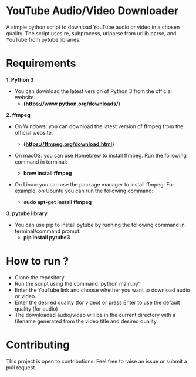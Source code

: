 # YouTube Audio/Video Downloader
A simple python script to download YouTube audio or video in a chosen quality. The script uses re, subprocess, urlparse from urllib.parse, and YouTube from pytube libraries.

# Requirements
**1. Python 3**  
* You can download the latest version of Python 3 from the official website.  
    * **(https://www.python.org/downloads/)**  
  
**2. ffmpeg**  

* On Windows: you can download the latest version of ffmpeg from the official website.  
    * **(https://ffmpeg.org/download.html)**  
  
* On macOS: you can use Homebrew to install ffmpeg. Run the following command in terminal:   
    * **brew install ffmpeg**  
  
* On Linux: you can use the package manager to install ffmpeg. For example, on Ubuntu you can run the following command:  
    * **sudo apt-get install ffmpeg**  
  
**3. pytube library**  
  
* You can use pip to install pytube by running the following command in terminal/command prompt:  
    * **pip install pytube3**  
  
  
# How to run ?
* Clone the repository  
* Run the script using the command 'python main.py'  
* Enter the YouTube link and choose whether you want to download audio or video.  
* Enter the desired quality (for video) or press Enter to use the default quality (for audio)  
* The downloaded audio/video will be in the current directory with a filename generated from the video title and desired quality.  

# Contributing
This project is open to contributions. Feel free to raise an issue or submit a pull request.
